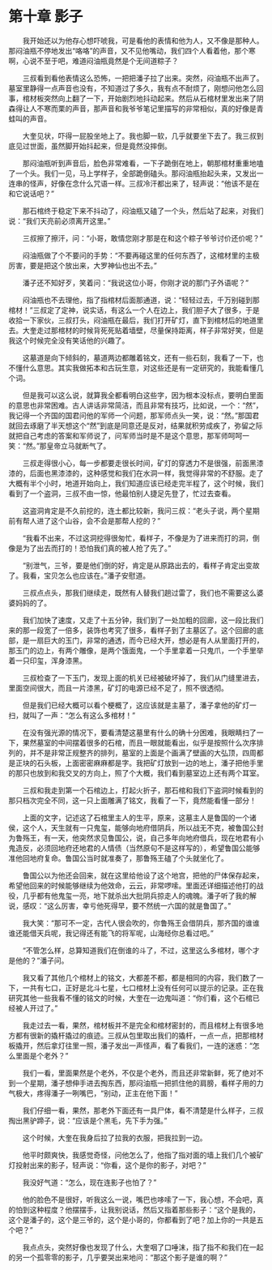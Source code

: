# 第十章 影子


　　我开始还以为他存心想吓唬我，可是看他的表情和他为人，又不像是那种人。那闷油瓶不停地发出“咯咯”的声音，又不见他嘴动，我们四个人看着他，那个寒啊，心说不至于吧，难道闷油瓶竟然是个无间道粽子？

　　三叔看到看他表情这么恐怖，一把把潘子拉了出来。突然，闷油瓶不出声了。墓室里静得一点声音也没有，不知道过了多久，我有点不耐烦了，刚想问他怎么回事，棺材板突然向上翻了一下，开始剧烈地抖动起来。然后从石棺材里发出来了阴森得让人不寒而栗的声音，那声音和我爷爷笔记里描写的非常相似，真的好像是青蛙叫的声音。

　　大奎见状，吓得一屁股坐地上了。我也脚一软，几乎就要坐下去了。我三叔到底见过世面，虽然脚开始抖起来，但是竟然没摔倒。

　　那闷油瓶听到声音后，脸色非常难看，一下子跪倒在地上，朝那棺材重重地嗑了一个头。我们一见，马上学样子，全部跪倒磕头。那闷油瓶抬起头来，又发出一连串的怪声，好像在念什么咒语一样。三叔冷汗都出来了，轻声说：“他该不是在和它说话吧？”

　　那石棺终于稳定下来不抖动了，闷油瓶又磕了一个头，然后站了起来，对我们说：“我们天亮前必须离开这里。”

　　三叔擦了擦汗，问：“小哥，敢情您刚才那是在和这个粽子爷爷讨价还价呢？”

　　闷油瓶做了个不要问的手势：“不要再碰这里的任何东西了，这棺材里的主极厉害，要是把这个放出来，大罗神仙也出不去。”

　　潘子还不知好歹，笑着问：“我说这位小哥，你刚才说的那门子外语呢？”

　　闷油瓶也不去理他，指了指棺材后面那通道，说：“轻轻过去，千万别碰到那棺材！”三叔定了定神，说实话，有这么一个人在边上，我们胆子大了很多，于是收拾一下家伙，三叔打头，闷油瓶在最后，我们打开矿灯，直下到棺材后的地道里去。大奎走过那棺材的时候背死死贴着墙壁，尽量保持距离，样子非常好笑，但是我这个时候完全没有笑话他的兴趣了。

　　这墓道是向下倾斜的，墓道两边都雕着铭文，还有一些石刻，我看了一下，也不懂什么意思。其实我做拓本和古玩生意，对这些还是有一定研究的，我能看懂几个词。

　　但是我可以这么说，就算我全都看明白这些字，因为根本没标点，要明白里面的意思也非常困难。古人讲话非常简洁，而且非常有技巧，比如说，一个：“然”，我记得一个齐国的国君问他的军师一个问题，那军师点头一笑，说：“然。”那国君就回去琢磨了半天想这个“然”到底是同意还是反对，结果就积劳成疾了，弥留之际就把自己考虑的答案和军师说了，问军师当时是不是这个意思，那军师呵呵一笑：“然。”那皇帝立马就断气了。

　　三叔走得很小心，每一步都要走很长时间，矿灯的穿透力不是很强，前面黑漆漆的，后面也黑漆漆的，这种感觉和我们在水洞一样，我觉得非常的不舒服。走了大概有半个小时，地道开始向上，我们知道应该已经走完半程了，这个时候，我们看到了一个盗洞，三叔不由一惊，他最怕别人捷足先登了，忙过去查看。

　　这盗洞肯定是不久前挖的，连土都比较新，我问三叔：“老头子说，两个星期前有帮人进了这个山谷，会不会是那帮人挖的？”

　　“我看不出来，不过这洞挖得很匆忙，看样子，不像是为了进来而打的洞，倒像是为了出去而打的！恐怕我们真的被人抢了先了。”

　　“别泄气，三爷，要是他们倒的好，肯定是从原路出去的，看样子肯定出变故了。我看，宝贝怎么也应该在。”潘子安慰道。

　　三叔点点头，那我们继续走，既然有人替我们趟过雷了，我们也不需要这么婆婆妈妈的了。

　　我们加快了速度，又走了十五分钟，我们到了一处加粗的回廊，这一段比我们来的那一段宽了一倍多，装饰也考究了很多，看样子到了主墓区了。这个回廊的底部，是一扇巨大的玉门，非常的通透，而今已经大开，想必是有人从里面打开的，那玉门的边上，有两个雕像，是两个饿面鬼，一个手里拿着一只鬼爪，一个手里举着一只印玺，浑身漆黑。

　　三叔检查了一下玉门，发现上面的机关已经被破坏掉了，我们从门缝里进去，里面空间很大，而且一片漆黑，矿灯的电源已经不足了，照不很透彻。

　　但是我们已经大概可以看个梗概了，这应该就是主墓了，潘子拿他的矿灯一扫，就叫了一声：“怎么有这么多棺材！”

　　在没有强光源的情况下，要看清楚这墓里有什么的确十分困难，我眼睛扫了一下，果然墓室的中间摆着很多的石棺，而且一眼就能看出，似乎是按照什么次序排列的，并不是非常正规整齐的排列，墓室的上面是个画满了壁画的大弘顶，四周都是正块的石头板，上面密密麻麻都是字。我把矿灯放到一边的地上，潘子把他手里的那只也放到和我交叉的方向上，照了个大概，我们看到墓室边上还有两个耳室。

　　三叔和我走到第一个石棺边上，打起火折子，那石棺和我们下盗洞时候看到的那只档次完全不同，这一只上面雕满了铭文，我看了一下，竟然能看懂一部分！

　　上面的文字，记述这了石棺里主人的生平，原来，这墓主人是鲁国的一个诸侯，这个人，天生就有一只鬼玺，能够向地府借阴兵，所以战无不克，被鲁国公封为鲁殇王，有一天，他突然求见鲁国公，说，自己多年向地府借兵，现在地君有小鬼造反，必须回地府还地君的人情债（当然原句不是这样写的），希望鲁国公能够准他回地府复命。鲁国公当时就准奏了，那鲁殇王磕了个头就坐化了。

　　鲁国公以为他还会回来，就在这里给他设了这个地宫，把他的尸体保存起来，希望他回来的时候能够继续为他效命，云云，非常啰嗦。里面还详细描述他打的战役，几乎都有他鬼玺一亮，地下就杀出大批阴兵掠走人的魂魄。潘子听了我的解说，感叹：“这么厉害，幸亏他死得早，要不然统一六国的就是鲁国了。” 

　　我大笑：“那可不一定，古代人很会吹的，你鲁殇王会借阴兵，那齐国的谁谁谁还能借天兵呢，我记得还有能飞的将军呢，山海经你总看过吧。”

　　“不管怎么样，总算知道我们在倒谁的斗了，不过，这里这么多棺材，哪个才是他的？”潘子问。

　　我又看了其他几个棺材上的铭文，大都差不都，都是相同的内容，我们数了一下，一共有七口，正好是北斗七星，七口棺材上没有任何可以提示的记录。正在我研究其他一些我看不懂的铭文的时候，大奎在一边鬼叫道：“你们看，这个石棺已经被人开过了。”

　　我走过去一看，果然，棺材板并不是完全和棺材密封的，而且棺材上有很多地方都有很新的撬杆撬过的痕迹。三叔从包里取出我们的撬杆，一点一点，把那棺材板撬开，然后拿灯往里一照，潘子发出一声怪声，看了看我们，一连的迷惑：“怎么里面是个老外？”

　　我们一看，里面果然是个老外，不仅是个老外，而且还非常新鲜，死了绝对不到一个星期，潘子想伸手进去掏东西，那闷油瓶一把抓住他的肩膀，看样子用的力气极大，疼得潘子一咧嘴巴，“别动，正主在他下面！”

　　我们仔细一看，果然，那老外下面还有一具尸体，看不清楚是什么样子，三叔掏出黑驴蹄子，说：“应该是个黑毛，先下手为强。”

　　这个时候，大奎在我身后拉了拉我的衣服，把我拉到一边。

　　他平时颇爽快，我感觉奇怪，问他怎么了，他指了指对面的墙上我们几个被矿灯投射出来的影子，轻声说：“你看，这个是你的影子，对吧？”

　　我没好气道：“怎么，现在连影子也怕了？”

　　他的脸色不是很好，听我这么一说，嘴巴也哆嗦了一下，我心想，不会吧，真的怕到这种程度？他摆摆手，让我别说话，然后又指着那些影子：“这个是我的，这个是潘子的，这个是三爷的，这个是小哥的，你都看到了吧？加上你的一共是五个吧？”

　　我点点头，突然好像也发现了什么，大奎咽了口唾沫，指了指不和我们在一起的另一个孤零零的影子，几乎要哭出来地问：“那这个影子是谁的啊？”

